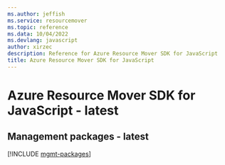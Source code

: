 ```yaml
---
ms.author: jeffish
ms.service: resourcemover
ms.topic: reference
ms.data: 10/04/2022
ms.devlang: javascript
author: xirzec
description: Reference for Azure Resource Mover SDK for JavaScript
title: Azure Resource Mover SDK for JavaScript
---
```

# Azure Resource Mover SDK for JavaScript - latest

## Management packages - latest
[!INCLUDE [mgmt-packages](resource-mover-mgmt-index.md)]